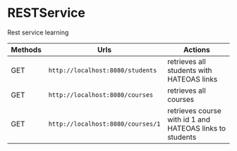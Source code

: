 # RESTService
Rest service learning

|Methods| Urls | Actions |
| --- | --- | --- |
| GET | `http://localhost:8080/students` | retrieves all students with HATEOAS links |
| GET | `http://localhost:8080/courses` | retrieves all courses |
| GET | `http://localhost:8080/courses/1` | retrieves course with id 1 and HATEOAS links to students |






